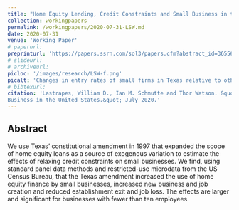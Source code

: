 ```yaml
---
title: "Home Equity Lending, Credit Constraints and Small Business in the United States"
collection: workingpapers
permalink: /workingpapers/2020-07-31-LSW.md
date: 2020-07-31
venue: 'Working Paper'
# paperurl: 
preprinturl: 'https://papers.ssrn.com/sol3/papers.cfm?abstract_id=3655661'
# slideurl: 
# archiveurl: 
picloc: '/images/research/LSW-f.png'
picalt: 'Changes in entry rates of small firms in Texas relative to other states before and after the 1997 Texas constitutional amendment' 
# bibtexurl: 
citation: 'Lastrapes, William D., Ian M. Schmutte and Thor Watson. &quot;Home Equity Lending, Credit Constraints and Small
Business in the United States.&quot; July 2020.'
---
```




## Abstract

We use Texas’ constitutional amendment in 1997 that expanded the scope of home
equity loans as a source of exogenous variation to estimate the effects of relaxing
credit constraints on small businesses. We find, using standard panel data methods
and restricted-use microdata from the US Census Bureau, that the Texas amendment
increased the use of home equity finance by small businesses, increased new business
and job creation and reduced establishment exit and job loss. The effects are larger
and significant for businesses with fewer than ten employees.
